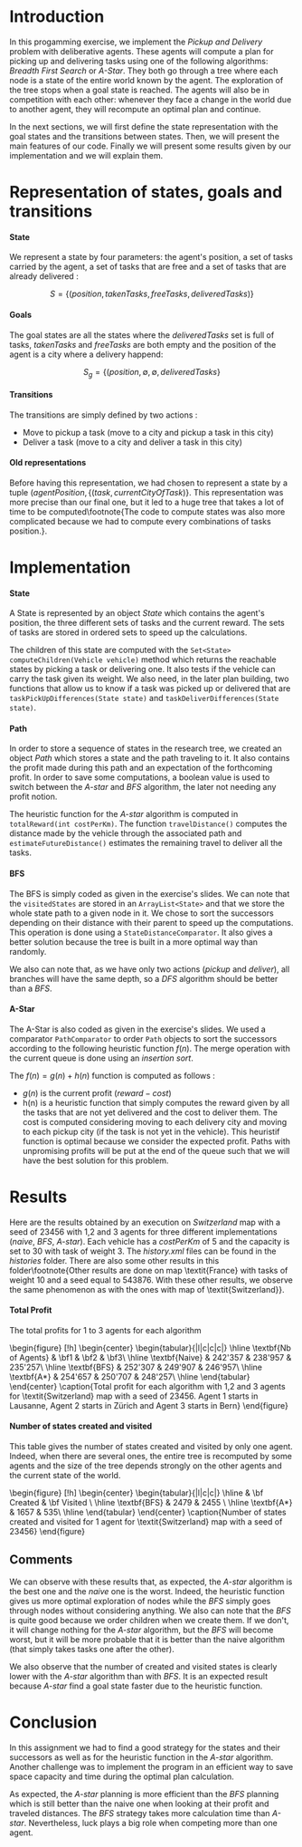 # Introduction

In this progamming exercise, we implement the *Pickup and Delivery* problem with deliberative agents. These agents will compute a plan for picking up and delivering tasks using one of the following algorithms: *Breadth First Search* or *A-Star*. They both go through a tree where each node is a state of the entire world known by the agent. The exploration of the tree stops when a goal state is reached.
The agents will also be in competition with each other: whenever they face a change in the world due to another agent, they will recompute an optimal plan and continue.

In the next sections, we will first define the state representation with the goal states and the transitions between states. Then, we will present the main features of our code. Finally we will present some results given by our implementation and we will explain them.

# Representation of states, goals and transitions 

#### State
We represent a state by four parameters: the agent's position, a set of tasks carried by the agent, a set of tasks that are free and a set of tasks that are already delivered :

$$S = \{ (position, takenTasks, freeTasks, deliveredTasks) \}$$

#### Goals
The goal states are all the states where the *deliveredTasks* set is full of tasks, *takenTasks* and *freeTasks* are both empty and the position of the agent is a city where a delivery happend:

$$S_g = \{ (position,\emptyset, \emptyset, deliveredTasks\}$$

#### Transitions
The transitions are simply defined by two actions :

* Move to pickup a task (move to a city and pickup a task in this city)
* Deliver a task (move to a city and deliver a task in this city)

#### Old representations
Before having this representation, we had chosen to represent a state by a tuple $(agentPosition, \{(task, currentCityOfTask)\}$. This representation was more precise than our final one, but it led to a huge tree that takes a lot of time to be computed\footnote{The code to compute states was also more complicated because we had to compute every combinations of tasks position.}.

# Implementation

#### State

A State is represented by an object *State* which contains the agent's position, the three different sets of tasks and the current reward. The sets of tasks are stored in ordered sets to speed up the calculations.

The children of this state are computed with the ```Set<State> computeChildren(Vehicle vehicle)``` method which returns the reachable states by picking a task or delivering one. It also tests if the vehicle can carry the task given its weight. We also need, in the later plan building, two functions that allow us to know if a task was picked up or delivered that are ```taskPickUpDifferences(State state)``` and ```taskDeliverDifferences(State state)```.

#### Path

In order to store a sequence of states in the research tree, we created an object *Path* which stores a state and the path traveling to it. It also contains the profit made during this path and an expectation of the forthcoming profit. In order to save some computations, a boolean value is used to switch between the *A-star* and *BFS* algorithm, the later not needing any profit notion.

The heuristic function for the *A-star* algorithm is computed in ```totalReward(int costPerKm)```. The function ```travelDistance()``` computes the distance made by the vehicle through the associated path and ```estimateFutureDistance()``` estimates the remaining travel to deliver all the tasks.

#### BFS

The BFS is simply coded as given in the exercise's slides. We can note that the ```visitedStates``` are stored in an ```ArrayList<State>``` and that we store the whole state path to a given node in it. We chose to sort the successors depending on their distance with their parent to speed up the computations. This operation is done using a ```StateDistanceComparator```. It also gives a better solution because the tree is built in a more optimal way than randomly.

We also can note that, as we have only two actions (*pickup* and *deliver*), all branches will have the same depth, so a *DFS* algorithm should be better than a *BFS*.

#### A-Star

The A-Star is also coded as given in the exercise's slides. We used a comparator ```PathComparator``` to order ```Path``` objects to sort the successors according to the following heuristic function $f(n)$. The merge operation with the current queue is done using an *insertion sort*.

The $f(n) = g(n) + h(n)$ function is computed as follows :

* $g(n)$ is the current profit ($reward-cost$)
* h(n) is a heuristic function that simply computes the reward given by all the tasks that are not yet delivered and the cost to deliver them. The cost is computed considering moving to each delivery city and moving to each pickup city (if the task is not yet in the vehicle). This heuristif function is optimal because we consider the expected profit. Paths with unpromising profits will be put at the end of the queue such that we will have the best solution for this problem.

# Results

Here are the results obtained by an execution on *Switzerland* map with a seed of $23456$ with 1,2 and 3 agents for three different implementations (*naive*, *BFS*, *A-star*). Each vehicle has a *costPerKm* of 5 and the capacity is set to 30 with task of weight 3. The *history.xml* files can be found in the *histories* folder. There are also some other results in this folder\footnote{Other results are done on map \textit{France} with tasks of weight 10 and a seed equal to 543876. With these other results, we observe the same phenomenon as with the ones with map of \textit{Switzerland}}.

#### Total Profit

The total profits for 1 to 3 agents for each algorithm

\begin{figure} [!h]
  \begin{center}
    \begin{tabular}{|l|c|c|c|}
    \hline
    \textbf{Nb of Agents} & \bf1 & \bf2 & \bf3\\
    \hline
    \textbf{Naive} & 242'357 & 238'957 & 235'257\\
    \hline
    \textbf{BFS} & 252'307 & 249'907 & 246'957\\
    \hline
    \textbf{A*} & 254'657 & 250'707 & 248'257\\
    \hline
    \end{tabular}
  \end{center}
  \caption{Total profit for each algorithm with 1,2 and 3 agents for \textit{Switzerland} map with a seed of $23456$. Agent 1 starts in Lausanne, Agent 2 starts in Zürich and Agent 3 starts in Bern}
\end{figure}

#### Number of states created and visited

This table gives the number of states created and visited by only one agent. Indeed, when there are several ones, the entire tree is recomputed by some agents and the size of the tree depends strongly on the other agents and the current state of the world.

\begin{figure} [!h]
  \begin{center}
    \begin{tabular}{|l|c|c|}
    \hline
    & \bf Created & \bf Visited \\
    \hline
    \textbf{BFS} & 2479 & 2455 \\
    \hline
    \textbf{A*} & 1657 & 535\\
    \hline
    \end{tabular}
  \end{center}
  \caption{Number of states created and visited for 1 agent for \textit{Switzerland} map with a seed of $23456$}
\end{figure}

## Comments

We can observe with these results that, as expected, the *A-star* algorithm is the best one and the *naive* one is the worst. Indeed, the heuristic function gives us more optimal exploration of nodes while the *BFS* simply goes through nodes without considering anything. We also can note that the *BFS* is quite good because we order children when we create them. If we don't, it will change nothing for the *A-star* algorithm, but the *BFS* will become worst, but it will be more probable that it is better than the naive algorithm (that simply takes tasks one after the other).

We also observe that the number of created and visited states is clearly lower with the *A-star* algorithm than with *BFS*. It is an expected result because *A-star* find a goal state faster due to the heuristic function.

# Conclusion
In this assignment we had to find a good strategy for the states and their successors as well as for the heuristic function in the *A-star* algorithm. Another challenge was to implement the program in an efficient way to save space capacity and time during the optimal plan calculation.

As expected, the *A-star* planning is more efficient than  the *BFS* planning which is still better than the naive one when looking at their profit and traveled distances. The *BFS* strategy takes more calculation time than *A-star*. Nevertheless, luck plays a big role when competing more than one agent.
